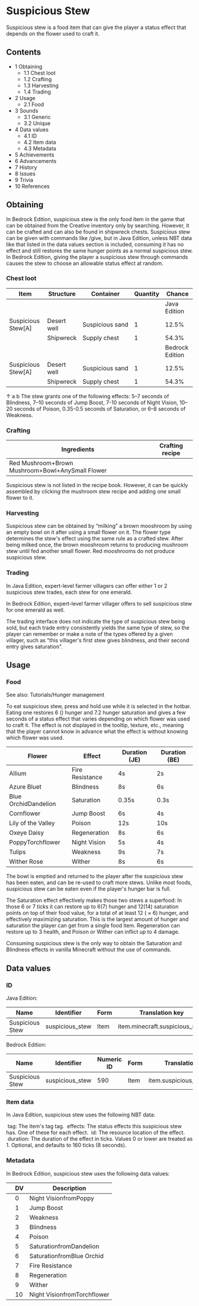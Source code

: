 # Suspicious Stew
Suspicious stew is a food item that can give the player a status effect that depends on the flower used to craft it.

## Contents
- 1 Obtaining
	- 1.1 Chest loot
	- 1.2 Crafting
	- 1.3 Harvesting
	- 1.4 Trading
- 2 Usage
	- 2.1 Food
- 3 Sounds
	- 3.1 Generic
	- 3.2 Unique
- 4 Data values
	- 4.1 ID
	- 4.2 Item data
	- 4.3 Metadata
- 5 Achievements
- 6 Advancements
- 7 History
- 8 Issues
- 9 Trivia
- 10 References

## Obtaining
In Bedrock Edition, suspicious stew is the only food item in the game that can be obtained from the Creative inventory only by searching. However, it can be crafted and can also be found in shipwreck chests. Suspicious stew can be given with commands like /give, but in Java Edition, unless NBT data like that listed in the data values section is included, consuming it has no effect and still restores the same hunger points as a normal suspicious stew. In Bedrock Edition, giving the player a suspicious stew through commands causes the stew to choose an allowable status effect at random.

### Chest loot
| Item               | Structure   | Container       | Quantity | Chance          |
|--------------------|-------------|-----------------|----------|-----------------|
|                    |             |                 |          | Java Edition    |
| Suspicious Stew[A] | Desert well | Suspicious sand | 1        | 12.5%           |
|                    | Shipwreck   | Supply chest    | 1        | 54.3%           |
|                    |             |                 |          | Bedrock Edition |
| Suspicious Stew[A] | Desert well | Suspicious sand | 1        | 12.5%           |
|                    | Shipwreck   | Supply chest    | 1        | 54.3%           |


↑ a b The stew grants one of the following effects: 5–7 seconds of Blindness, 7–10 seconds of Jump Boost, 7-10 seconds of Night Vision, 10–20 seconds of Poison, 0.35-0.5 seconds of Saturation, or 6–8 seconds of Weakness.


### Crafting
| Ingredients                                      | Crafting recipe |
|--------------------------------------------------|-----------------|
| Red Mushroom+Brown Mushroom+Bowl+AnySmall Flower |                 |

Suspicious stew is not listed in the recipe book. However, it can be quickly assembled by clicking the mushroom stew recipe and adding one small flower to it.

### Harvesting
Suspicious stew can be obtained by “milking” a brown mooshroom by using an empty bowl on it after using a small flower on it. The flower type determines the stew's effect using the same rule as a crafted stew. After being milked once, the brown mooshroom returns to producing mushroom stew until fed another small flower. Red mooshrooms do not produce suspicious stew.

### Trading
In Java Edition, expert-level farmer villagers can offer either 1 or 2 suspicious stew trades, each stew for one emerald.

In Bedrock Edition, expert-level farmer villager offers to sell suspicious stew for one emerald as well.

The trading interface does not indicate the type of suspicious stew being sold, but each trade entry consistently yields the same type of stew, so the player can remember or make a note of the types offered by a given villager, such as "this villager's first stew gives blindness, and their second entry gives saturation".

## Usage
### Food
See also: Tutorials/Hunger management

To eat suspicious stew, press and hold use while it is selected in the hotbar. Eating one restores 6 () hunger and 7.2 hunger saturation and gives a few seconds of a status effect that varies depending on which flower was used to craft it. The effect is not displayed in the tooltip, texture, etc., meaning that the player cannot know in advance what the effect is without knowing which flower was used.

| Flower               | Effect          | Duration (JE) | Duration (BE) |
|----------------------|-----------------|---------------|---------------|
| Allium               | Fire Resistance | 4s            | 2s            |
| Azure Bluet          | Blindness       | 8s            | 6s            |
| Blue OrchidDandelion | Saturation      | 0.35s         | 0.3s          |
| Cornflower           | Jump Boost      | 6s            | 4s            |
| Lily of the Valley   | Poison          | 12s           | 10s           |
| Oxeye Daisy          | Regeneration    | 8s            | 6s            |
| PoppyTorchflower     | Night Vision    | 5s            | 4s            |
| Tulips               | Weakness        | 9s            | 7s            |
| Wither Rose          | Wither          | 8s            | 6s            |

The bowl is emptied and returned to the player after the suspicious stew has been eaten, and can be re-used to craft more stews. Unlike most foods, suspicious stew can be eaten even if the player's hunger bar is full.

The Saturation effect effectively makes those two stews a superfood: In those 6 or 7 ticks it can restore up to 6(7) hunger and 12(14) saturation points on top of their food value, for a total of at least 12 ( × 6) hunger, and effectively maximizing saturation. This is the largest amount of hunger and saturation the player can get from a single food item. Regeneration can restore up to 3 health, and Poison or Wither can inflict up to 4 damage.

Consuming suspicious stew is the only way to obtain the Saturation and Blindness effects in vanilla Minecraft without the use of commands.

## Data values
### ID
Java Edition:

| Name            | Identifier      | Form | Translation key                |
|-----------------|-----------------|------|--------------------------------|
| Suspicious Stew | suspicious_stew | Item | item.minecraft.suspicious_stew |

Bedrock Edition:

| Name            | Identifier      | Numeric ID | Form | Translation key           |
|-----------------|-----------------|------------|------|---------------------------|
| Suspicious Stew | suspicious_stew | 590        | Item | item.suspicious_stew.name |

### Item data
In Java Edition, suspicious stew uses the following NBT data:


 tag: The item's tag tag.
 effects: The status effects this suspicious stew has.
 One of these for each effect.
 id: The resource location of the effect.
 duration: The duration of the effect in ticks. Values 0 or lower are treated as 1. Optional, and defaults to 160 ticks (8 seconds).

### Metadata
In Bedrock Edition, suspicious stew uses the following data values:

|  | DV | Description                 |
|--|----|-----------------------------|
|  | 0  | Night VisionfromPoppy       |
|  | 1  | Jump Boost                  |
|  | 2  | Weakness                    |
|  | 3  | Blindness                   |
|  | 4  | Poison                      |
|  | 5  | SaturationfromDandelion     |
|  | 6  | SaturationfromBlue Orchid   |
|  | 7  | Fire Resistance             |
|  | 8  | Regeneration                |
|  | 9  | Wither                      |
|  | 10 | Night VisionfromTorchflower |

